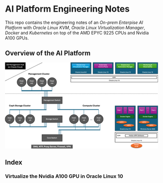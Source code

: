 # AI Platform Engineering Notes
This repo contains the engineering notes of an *On-prem Enterpise AI Platform* with *Oracle Linux KVM*, *Oracle Linux Virtualization Manager*, *Docker* and *Kubernetes* on top of the AMD EPYC 9225 CPUs and Nvidia A100 GPUs.

## Overview of the AI Platform
![Overview of the AI Platform](./figures/AI_Platform.png)

## Index
### Virtualize the Nvidia A100 GPU in Oracle Linux 10
